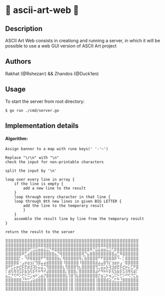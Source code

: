 # :duck: ascii-art-web :duck:

## Description

ASCII Art Web consists in creationg and running a server, in which it will be possible to use a web GUI version of ASCII Art project

## Authors

Rakhat (@Rshezarr) && Zhandos (@Duck1en)

## Usage

To start the server from root directory:

```
$ go run ./cmd/server.go
```

## Implementation details

#### Algorithm:

```ru
Assign banner to a map with rune keys(' '-'~')

Replace "\r\n" with "\n"
check the input for non-printable characters

split the input by '\n'

loop over every line in array {
	if the line is empty {
        add a new line to the result
    }
    loop through every character in that line {
	loop through 8th new lines in given BIG LETTER {
		add the line to the temporary result
        }
    }
	assemble the result line by line from the temporary result
}

return the result to the server
```

```
⣿⣿⣿⣿⣿⣿⣿⣿⣿⣿⣿⣿⣿⣿⣿⣿⣿⣿⣿⣿⣿⣿⣿⣿⣿⣿⣿⣿⣿⣿⣿⣿⣿⣿⣿⣿⣿⣿⣿⣿⣿⣿⣿⣿⣿⣿⣿⣿⣿
⣿⣿⣿⣿⣿⣿⣿⣿⣿⣿⣿⣿⣿⣿⣿⣿⣿⣿⣿⣿⣿⣿⣿⣿⣿⣿⣿⣿⣿⣿⣿⣿⣿⣿⣿⣿⣿⣿⣿⣿⣿⣿⣿⣿⣿⣿⣿⣿⣿
⣿⣿⣿⣿⣿⣿⣿⣿⡿⢋⣩⣭⣶⣶⣮⣭⡙⠿⣿⣿⣿⣿⣿⣿⣿⣿⣿⣿⣿⣿⣿⠿⡙⣭⣮⣶⣶⣭⣩⢋⡿⣿⣿⣿⣿⣿⣿⣿⣿
⣿⣿⣿⣿⣿⣿⠿⣋⣴⣿⣿⣿⣿⣿⣿⣿⣿⣿⣦⡙⢿⣿⣿⣿⣿⣿⣿⣿⢿⡙⣦⣿⣿⣿⣿⣿⣿⣿⣿⣿⣴⣋⠿⣿⣿⣿⣿⣿⣿
⣿⣿⣿⣿⣿⡃⠄⠹⡿⣿⣿⣿⣿⠟⠛⣿⣿⣿⣿⣷⡌⢿⣿⣿⣿⣿⣿⢿⡌⣷⣿⣿⣿⣿⠛⠟⣿⣿⣿⣿⡿⠹⠄⡃⣿⣿⣿⣿⣿
⣿⣿⣿⣿⣿⠐⣠⡶⣶⣲⡎⢻⣿⣤⣴⣾⣿⣿⣿⣿⣿⠸⣿⣿⣿⣿⣿⠸⣿⣿⣿⣿⣿⣾⣴⣤⣿⢻⡎⣲⣶⡶⣠⠐⣿⣿⣿⣿⣿
⣿⠟⣋⡥⡶⣞⡯⣟⣾⣺⢽⡧⣥⣭⣉⢻⣿⣿⣿⣿⣿⣆⢻⣿⣿⣿⢻⣆⣿⣿⣿⣿⣿⢻⣉⣭⣥⡧⢽⣺⣾⣟⡯⣞⡶⡥⣋⠟⣿
⡃⣾⢯⢿⢽⣫⡯⣷⣳⢯⡯⠯⠷⠻⠞⣼⣿⣿⣿⣿⣿⣿⡌⣿⣿⣿⡌⣿⣿⣿⣿⣿⣿⣼⠞⠻⠷⠯⡯⢯⣳⣷⡯⣫⢽⢿⢯⣾⡃
⣦⣍⡙⠫⠛⠕⣋⡓⠭⣡⢶⠗⣡⣶⡝⣿⣿⣿⣿⣿⣿⣿⣧⢹⣿⢹⣧⣿⣿⣿⣿⣿⣿⣿⡝⣶⣡⠗⢶⣡⠭⡓⣋⠕⠛⠫⡙⣍⣦
⣿⣿⣿⣿⣿⣿⣘⣛⣋⣡⣵⣾⣿⣿⣿⢸⣿⣿⣿⣿⣿⣿⣿⢸⣿⢸⣿⣿⣿⣿⣿⣿⣿⢸⣿⣿⣿⣾⣵⣡⣋⣛⣘⣿⣿⣿⣿⣿⣿
⣿⣿⣿⣿⣿⣿⣿⣿⣿⣿⣿⣿⣿⣿⣿⢸⣿⣿⣿⣿⣿⣿⣿⢸⣿⢸⣿⣿⣿⣿⣿⣿⣿⢸⣿⣿⣿⣿⣿⣿⣿⣿⣿⣿⣿⣿⣿⣿⣿
⣿⣿⣿⣿⣿⣿⣿⣿⣿⣿⣿⣿⣿⣿⣿⢸⣿⣿⣿⣿⣿⣿⣿⢸⣿⢸⣿⣿⣿⣿⣿⣿⣿⢸⣿⣿⣿⣿⣿⣿⣿⣿⣿⣿⣿⣿⣿⣿⣿
```
